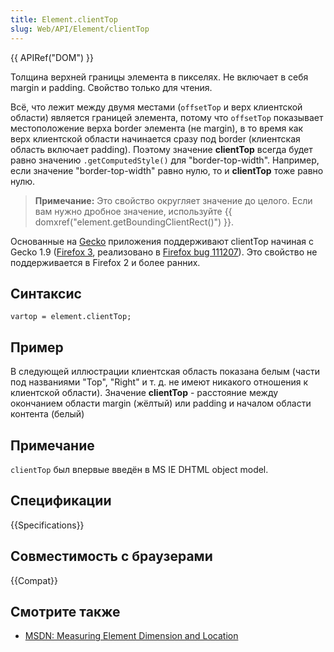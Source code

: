 ```yaml
---
title: Element.clientTop
slug: Web/API/Element/clientTop
---
```


{{ APIRef("DOM") }}

Толщина верхней границы элемента в пикселях. Не включает в себя margin и padding. Свойство только для чтения.

Всё, что лежит между двумя местами (`offsetTop` и верх клиентской области) является границей элемента, потому что `offsetTop` показывает местоположение верха border элемента (не margin), в то время как верх клиентской области начинается сразу под border (клиентская область включает padding). Поэтому значение **clientTop** всегда будет равно значению `.getComputedStyle()` для "border-top-width". Например, если значение "border-top-width" равно нулю, то и **clientTop** тоже равно нулю.

> **Примечание:** Это свойство округляет значение до целого. Если вам нужно дробное значение, используйте {{ domxref("element.getBoundingClientRect()") }}.

Основанные на [Gecko](en/Gecko) приложения поддерживают clientTop начиная с Gecko 1.9 ([Firefox 3](en/Firefox_3), реализовано в [Firefox bug 111207](https://bugzil.la/111207)). Это свойство не поддерживается в Firefox 2 и более ранних.

## Синтаксис

```
vartop = element.clientTop;
```

## Пример

В следующей иллюстрации клиентская область показана белым (части под названиями "Top", "Right" и т. д. не имеют никакого отношения к клиентской области). Значение **clientTop** - расстояние между окончанием области margin (жёлтый) или padding и началом области контента (белый)

## Примечание

`clientTop` был впервые введён в MS IE DHTML object model.

## Спецификации

{{Specifications}}

## Совместимость с браузерами

{{Compat}}

## Смотрите также

- [MSDN: Measuring Element Dimension and Location](<https://docs.microsoft.com/en-us/previous-versions//hh781509(v=vs.85)>)
